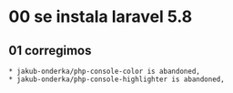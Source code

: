 # 00 se instala laravel 5.8
## 01 corregimos
    * jakub-onderka/php-console-color is abandoned,
    * jakub-onderka/php-console-highlighter is abandoned,

